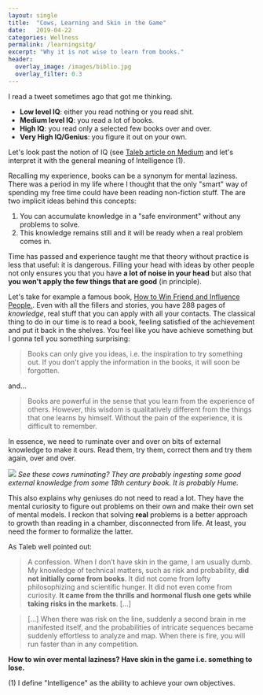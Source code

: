 ```yaml
---
layout: single
title:  "Cows, Learning and Skin in the Game"
date:   2019-04-22
categories: Wellness
permalink: /learningsitg/
excerpt: "Why it is not wise to learn from books."
header:
  overlay_image: /images/biblio.jpg
  overlay_filter: 0.3
---
```


I read a tweet sometimes ago that got me thinking. 

- **Low level IQ**: either you read nothing or you read shit.
- **Medium level IQ**: you read a lot of books.
- **High IQ**: you read only a selected few books over and over.
- **Very High IQ/Genius**: you figure it out on your own.

Let's look past the notion of IQ (see [Taleb article on Medium](https://medium.com/incerto/iq-is-largely-a-pseudoscientific-swindle-f131c101ba39) and let's interpret it with the general meaning of Intelligence (1). 

Recalling my experience, books can be a synonym for mental laziness. There was a period in my life where I thought that the only "smart" way of spending my free time could have been reading non-fiction stuff. The are two implicit ideas behind this concepts:

1. You can accumulate knowledge in a "safe environment" without any problems to solve.
2. This knowledge remains still and it will be ready when a real problem comes in.

Time has passed and experience taught me that theory without practice is less that useful: it is dangerous. Filling your head with ideas by other people not only ensures you that you have **a lot of noise in your head** but also that **you won't apply the few things that are good** (in principle).

Let's take for example a famous book, [How to Win Friend and Influence People.](https://www.amazon.com/gp/product/0671027034/ref=as_li_tl?ie=UTF8&camp=1789&creative=9325&creativeASIN=0671027034&linkCode=as2&tag=quintussertor-20&linkId=55a61153ee7a708285ba90d566c7d0e5). Even with all the fillers and stories, you have 288 pages of *knowledge*, real stuff that you can apply with all your contacts. The classical thing to do in our time is to read a book, feeling satisfied of the achievement and put it back in the shelves. You feel like you have achieve something but I gonna tell you something surprising:

> Books can only give you ideas, i.e. the inspiration to try something out. If you don't apply the information in the books, it will soon be forgotten.

and...

> Books are powerful in the sense that you learn from the experience of others. However, this wisdom is qualitatively different from the things that one learns by himself. Without the pain of the experience, it is difficult to remember.

In essence, we need to ruminate over and over on bits of external knowledge to make it ours. Read them, try them, correct them and try them again, over and over.

![](https://zoom.giornaledibrescia.it/files/photo/a/2014/08/3492/big_DSCF2020.JPG)
*See these cows ruminating? They are probably ingesting some good external knowledge from some 18th century book. It is probably Hume.*

This also explains why geniuses do not need to read a lot. They have the mental curiosity to figure out problems on their own and make their own set of mental models. I reckon that solving **real** problems is a better approach to growth than reading in a chamber, disconnected from life. At least, you need the former to formalize the latter.

As Taleb well pointed out:

>A confession. When I don’t have skin in the game, I am usually dumb. My knowledge of technical matters, such as risk and probability, **did not initially come from books**. It did not come from lofty philosophizing and scientific hunger. It did not even come from curiosity. **It came from the thrills and hormonal flush one gets while taking risks in the markets**. [...] 

>[...] When there was risk on the line, suddenly a second brain in me manifested itself, and the probabilities of intricate sequences became suddenly effortless to analyze and map. When there is fire, you will run faster than in any competition.


**How to win over mental laziness? Have skin in the game i.e. something to lose.** 


(1) I define "Intelligence" as the ability to achieve your own objectives.			